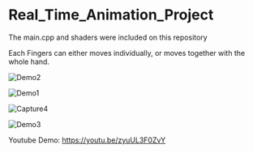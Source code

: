 # Real_Time_Animation_Project
The main.cpp and shaders were included on this repository

Each Fingers can either moves individually, or moves together with the whole hand. 


![Demo2](https://user-images.githubusercontent.com/48657173/133929217-87c6908e-8cf7-4d6e-91a4-6ce6e2ca7f3d.JPG)

![Demo1](https://user-images.githubusercontent.com/48657173/133929221-e5ddeb9c-81b8-49c6-b9ab-6e17211122ab.JPG)

![Capture4](https://user-images.githubusercontent.com/48657173/133929279-421adf89-edd7-455f-bbcc-d0ad0fc38525.JPG)

![Demo3](https://user-images.githubusercontent.com/48657173/133929283-e774930e-c563-42ee-a335-39357686da75.JPG)


Youtube Demo:
https://youtu.be/zyuUL3F0ZvY
